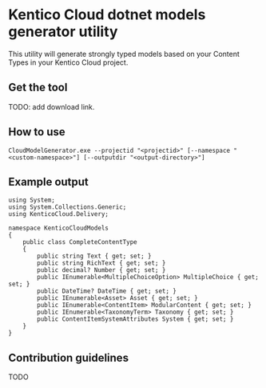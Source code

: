 # Kentico Cloud dotnet models generator utility

This utility will generate strongly typed models based on your Content Types in your Kentico Cloud project.

## Get the tool

TODO: add download link.

## How to use

```
CloudModelGenerator.exe --projectid "<projectid>" [--namespace "<custom-namespace>"] [--outputdir "<output-directory>"]
```

## Example output

```
using System;
using System.Collections.Generic;
using KenticoCloud.Delivery;

namespace KenticoCloudModels
{
    public class CompleteContentType
    {
        public string Text { get; set; }
        public string RichText { get; set; }
        public decimal? Number { get; set; }
        public IEnumerable<MultipleChoiceOption> MultipleChoice { get; set; }
        public DateTime? DateTime { get; set; }
        public IEnumerable<Asset> Asset { get; set; }
        public IEnumerable<ContentItem> ModularContent { get; set; }
        public IEnumerable<TaxonomyTerm> Taxonomy { get; set; }
        public ContentItemSystemAttributes System { get; set; }
    }
}
```

## Contribution guidelines

TODO
